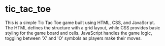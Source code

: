 # tic_tac_toe
This is a simple Tic Tac Toe game built using HTML, CSS, and JavaScript. The HTML defines the structure with a grid layout, while CSS provides basic styling for the game board and cells. JavaScript handles the game logic, toggling between 'X' and 'O' symbols as players make their moves.
